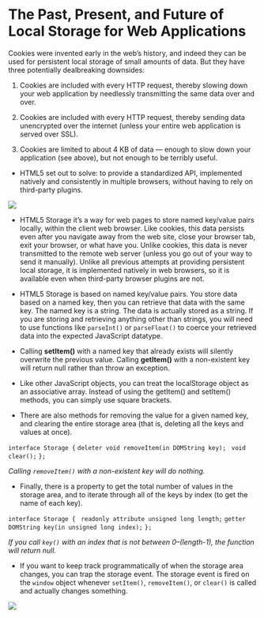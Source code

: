 # The Past, Present, and Future of Local Storage for Web Applications

Cookies were invented early in the web’s history, and indeed they can be used for persistent local storage of small amounts of data. But they have three potentially dealbreaking downsides:

1. Cookies are included with every HTTP request, thereby slowing down your web application by needlessly transmitting the same data over and over.

2. Cookies are included with every HTTP request, thereby sending data unencrypted over the internet (unless your entire web application is served over SSL).

3. Cookies are limited to about 4 KB of data — enough to slow down your application (see above), but not enough to be terribly useful.

- HTML5 set out to solve: to provide a standardized API, implemented natively and consistently in multiple browsers, without having to rely on third-party plugins.

![](https://i.pinimg.com/originals/f3/e5/b7/f3e5b7b637083a78b1b977be54e60364.jpg)

- HTML5 Storage it’s a way for web pages to store named key/value pairs locally, within the client web browser. Like cookies, this data persists even after you navigate away from the web site, close your browser tab, exit your browser, or what have you. Unlike cookies, this data is never transmitted to the remote web server (unless you go out of your way to send it manually). Unlike all previous attempts at providing persistent local storage, it is implemented natively in web browsers, so it is available even when third-party browser plugins are not.

- HTML5 Storage is based on named key/value pairs. You store data based on a named key, then you can retrieve that data with the same key. The named key is a string. The data is actually stored as a string. If you are storing and retrieving anything other than strings, you will need to use functions like `parseInt()` or `parseFloat()` to coerce your retrieved data into the expected JavaScript datatype.

- Calling **setItem()** with a named key that already exists will silently overwrite the previous value. Calling **getItem()** with a non-existent key will return null rather than throw an exception.

- Like other JavaScript objects, you can treat the localStorage object as an associative array. Instead of using the getItem() and setItem() methods, you can simply use square brackets.

- There are also methods for removing the value for a given named key, and clearing the entire storage area (that is, deleting all the keys and values at once).

`interface Storage {`
`deleter void removeItem(in DOMString key);`
` void clear();`
`};`

_Calling `removeItem()` with a non-existent key will do nothing._

- Finally, there is a property to get the total number of values in the storage area, and to iterate through all of the keys by index (to get the name of each key).

`interface Storage {`
` readonly attribute unsigned long length;`
`getter DOMString key(in unsigned long index);`
`};`

_If you call `key()` with an index that is not between 0–(length-1), the function will return null._

- If you want to keep track programmatically of when the storage area changes, you can trap the storage event. The storage event is fired on the `window` object whenever `setItem()`, `removeItem()`, or `clear()` is called and actually changes something.

![](https://image.slidesharecdn.com/html5localstorage-140511235722-phpapp01/95/html5-local-storage-12-638.jpg?cb=1399852926)
